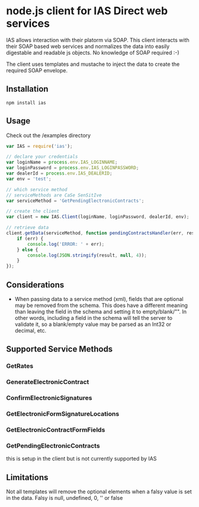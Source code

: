 # node.js client for IAS Direct web services

IAS allows interaction with their platorm via SOAP.  This client interacts with their SOAP based web services and normalizes the data into easily digestable and readable js objects.  No knowledge of SOAP required :-)

The client uses templates and mustache to inject the data to create the required SOAP envelope.
## Installation

`npm install ias`
## Usage	

Check out the /examples directory

``` javascript
var IAS = require('ias');

// declare your credentials
var loginName = process.env.IAS_LOGINNAME;
var loginPassword = process.env.IAS_LOGINPASSWORD;
var dealerId = process.env.IAS_DEALERID;
var env = 'test';

// which service method
// serviceMethods are CaSe SenSitIve
var serviceMethod = 'GetPendingElectronicContracts';

// create the client
var client = new IAS.Client(loginName, loginPassword, dealerId, env);

// retrieve data
client.getData(serviceMethod, function pendingContractsHandler(err, result) {
	if (err) {
		console.log('ERROR: ' + err);
	} else {
		console.log(JSON.stringify(result, null, 4));
	}
});
```

## Considerations
- When passing data to a service method (xml), fields that are optional may be removed from the schema.  This does have a different meaning than leaving the field in the schema and setting it to empty/blank/"".  In other words, including a field in the schema will tell the server to validate it, so a blank/empty value may be parsed as an Int32 or decimal, etc.

## Supported Service Methods

### GetRates

### GenerateElectronicContract

### ConfirmElectronicSignatures

### GetElectronicFormSignatureLocations

### GetElectronicContractFormFields

### GetPendingElectronicContracts

this is setup in the client but is not currently supported by IAS

## Limitations

Not all templates will remove the optional elements when a falsy value is set in the data.  Falsy is null, undefined, 0, '' or false